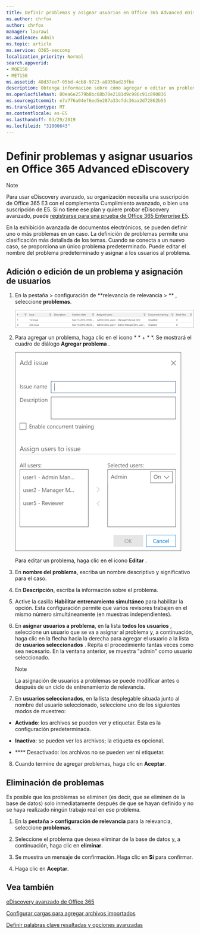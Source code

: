 ```yaml
---
title: Definir problemas y asignar usuarios en Office 365 Advanced eDiscovery
ms.author: chrfox
author: chrfox
manager: laurawi
ms.audience: Admin
ms.topic: article
ms.service: O365-seccomp
localization_priority: Normal
search.appverid:
- MOE150
- MET150
ms.assetid: 48d37ee7-05bd-4cb8-9723-a8959ad23fbe
description: Obtenga información sobre cómo agregar o editar un problema, incluida la asignación de usuarios a él, o cómo eliminar un problema para un caso de exhibición de documentos electrónicos en Office 365 Advanced eDiscovery.
ms.openlocfilehash: 80ea6e2579b8bc68b70e2181d9c986c91c890836
ms.sourcegitcommit: e7a776a04ef6ed5e287a33cfdc36aa2d72862b55
ms.translationtype: MT
ms.contentlocale: es-ES
ms.lasthandoff: 03/29/2019
ms.locfileid: "31000643"
---
```

# <a name="define-issues-and-assign-users-in-office-365-advanced-ediscovery"></a>Definir problemas y asignar usuarios en Office 365 Advanced eDiscovery

> [!NOTE]
> Para usar eDiscovery avanzado, su organización necesita una suscripción de Office 365 E3 con el complemento Cumplimiento avanzado, o bien una suscripción de E5. Si no tiene ese plan y quiere probar eDiscovery avanzado, puede [registrarse para una prueba de Office 365 Enterprise E5](https://go.microsoft.com/fwlink/p/?LinkID=698279). 
  
En la exhibición avanzada de documentos electrónicos, se pueden definir uno o más problemas en un caso. La definición de problemas permite una clasificación más detallada de los temas. Cuando se conecta a un nuevo caso, se proporciona un único problema predeterminado. Puede editar el nombre del problema predeterminado y asignar a los usuarios al problema. 
  
## <a name="adding-or-editing-an-issue-and-assigning-users"></a>Adición o edición de un problema y asignación de usuarios

1. En la pestaña \> configuración de **relevancia de relevancia \> ** , seleccione **problemas**.
    
    ![Problemas de configuración de relevancia](media/dfd8f9ef-b167-4ed9-980e-00ae98a97169.png)
  
2. Para agregar un problema, haga clic en el icono * * + * *. Se mostrará el cuadro de diálogo **Agregar problema** . 
    
    ![Problema al agregar la configuración de relevancia](media/c8e94982-139a-472a-b85d-282f2d742046.png)
  
    Para editar un problema, haga clic en el icono **Editar** . 
    
3. En **nombre del problema**, escriba un nombre descriptivo y significativo para el caso. 
    
4. En **Descripción**, escriba la información sobre el problema.
    
5. Active la casilla **Habilitar entrenamiento simultáneo** para habilitar la opción. Esta configuración permite que varios revisores trabajen en el mismo número simultáneamente (en muestras independientes). 
    
6. En **asignar usuarios a problema**, en la lista **todos los usuarios** , seleccione un usuario que se va a asignar al problema y, a continuación, haga clic en la flecha hacia la derecha para agregar el usuario a la lista de **usuarios seleccionados** . Repita el procedimiento tantas veces como sea necesario. En la ventana anterior, se muestra "admin" como usuario seleccionado. 
    
    > [!NOTE]
    > La asignación de usuarios a problemas se puede modificar antes o después de un ciclo de entrenamiento de relevancia. 
  
7. En **usuarios seleccionados**, en la lista desplegable situada junto al nombre del usuario seleccionado, seleccione uno de los siguientes modos de muestreo: 
    
  - **Activado**: los archivos se pueden ver y etiquetar. Esta es la configuración predeterminada.
    
  - **Inactivo**: se pueden ver los archivos; la etiqueta es opcional.
    
  - **** Desactivado: los archivos no se pueden ver ni etiquetar.
    
8. Cuando termine de agregar problemas, haga clic en **Aceptar**.
    
## <a name="deleting-issues"></a>Eliminación de problemas

Es posible que los problemas se eliminen (es decir, que se eliminen de la base de datos) solo inmediatamente después de que se hayan definido y no se haya realizado ningún trabajo real en ese problema. 
  
1. En la **pestaña \> configuración de relevancia** para la relevancia, seleccione **problemas**.
    
2. Seleccione el problema que desea eliminar de la base de datos y, a continuación, haga clic en **eliminar**.
    
3. Se muestra un mensaje de confirmación. Haga clic en **Sí** para confirmar. 
    
4. Haga clic en **Aceptar**.
    
## <a name="see-also"></a>Vea también

[eDiscovery avanzado de Office 365](office-365-advanced-ediscovery.md)
  
[Configurar cargas para agregar archivos importados](set-up-loads-to-add-imported-files.md)
  
[Definir palabras clave resaltadas y opciones avanzadas](define-highlighted-keywords-and-advanced-options.md)


